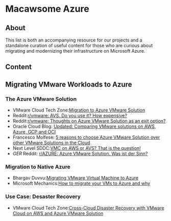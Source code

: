 # Macawsome Azure
## About
This list is both an accompanying resource for our projects and a standalone curation of useful content for those who are curious about migrating and modernizing their infrastructure on Microsoft Azure.

## Content

## Migrating VMware Workloads to Azure

### The Azure VMware Solution
- VMware Cloud Tech Zone:[Migration to Azure VMware Solution](https://vmc.techzone.vmware.com/migration-azure-vmware-solution)
- Reddit:[r/vmware: AVS. Do you use it? How expensive?](https://www.reddit.com/r/vmware/comments/16rrpu1/vmware_on_azure_avs_do_you_use_it_how_expensive/)
- Reddit:[r/vmware: Thoughts on Azure VMware Solution as an exit option?](https://www.reddit.com/r/vmware/comments/1b8dsj6/thoughts_on_azure_vmware_solution_as_an_exit/) 
- Oracle Cloud Blog: [Updated: Comparing VMware solutions on AWS, Azure, GCP and OCI](https://oc-blog.com/2022/01/24/comparing-vmware-solutions-on-aws-azure-gcp-and-oci/)
- Francesco Molfese: [5 reasons to choose Azure VMware Solution over other VMware Solutions in the Cloud](https://francescomolfese.it/en/2024/05/5-reasons-to-choose-azure-vmware-solution-over-other-vmware-solutions-in-the-cloud/)
- Next Level SDDC:[VMC on AWS or AVS? That is the question!](https://nextlevelsddc.com/vmc-on-aws-or-avs-that-is-the-question/)
- *GER* Reddit: [r/AZURE: Azure VMware Solution. Was ist der Sinn?](https://www.reddit.com/r/AZURE/comments/11wncmj/azure_vmware_solution_whats_the_point/?tl=de)

### Migration to Native Azure
- Bhargav Duvvu:[Migrating VMware Virtual Machine to Azure](https://medium.com/@root.bhargav/migrating-vmware-virtual-machine-to-azure-267c2b128f07)
- Microsoft Mechanics:[How to migrate your VMs to Azure and why](https://youtu.be/pl6jHyizeos?si=F16LsBQiFypeWYqs)

### Use Case: Desaster Recovery
- VMware Cloud Tech Zone:[Cross-Cloud Disaster Recovery with VMware Cloud on AWS and Azure VMware Solution](https://vmc.techzone.vmware.com/cross-cloud-disaster-recovery-vmware-cloud-aws-and-azure-vmware-solution)
